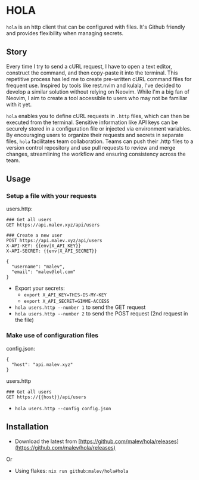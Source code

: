 # HOLA

`hola` is an http client that can be configured with files. It's Github friendly and provides flexibility when managing secrets.

## Story

Every time I try to send a cURL request, I have to open a text editor, construct the command, and then copy-paste it into the terminal. This repetitive process has led me to create pre-written cURL command files for frequent use. Inspired by tools like rest.nvim and kulala, I've decided to develop a similar solution without relying on Neovim. While I'm a big fan of Neovim, I aim to create a tool accessible to users who may not be familiar with it yet.

`hola` enables you to define cURL requests in `.http` files, which can then be executed from the terminal. Sensitive information like API keys can be securely stored in a configuration file or injected via environment variables. By encouraging users to organize their requests and secrets in separate files, `hola` facilitates team collaboration. Teams can push their .http files to a version control repository and use pull requests to review and merge changes, streamlining the workflow and ensuring consistency across the team.

## Usage

### Setup a file with your requests

users.http:
```
### Get all users
GET https://api.malev.xyz/api/users

### Create a new user
POST https://api.malev.xyz/api/users
X-API-KEY: {{env|X_API_KEY}}
X-API-SECRET: {{env|X_API_SECRET}}

{
  "username": "malev",
  "email": "malev@lol.com"
}
```

* Export your secrets:
  * `export X_API_KEY=THIS-IS-MY-KEY`
  * `export X_API_SECRET=GIMME-ACCESS`
* `hola users.http --number 1` to send the GET request
* `hola users.http --number 2` to send the POST request (2nd request in the file)

### Make use of configuration files

config.json:
```
{
  "host": "api.malev.xyz"
}
```

users.http
```
### Get all users
GET https://{{host}}/api/users
```

* `hola users.http --config config.json`

## Installation

* Download the latest from [https://github.com/malev/hola/releases](https://github.com/malev/hola/releases)

Or

* Using flakes: `nix run github:malev/hola#hola`

